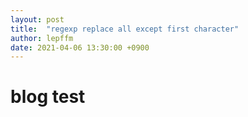 ```yaml
---
layout: post
title:  "regexp replace all except first character"
author: lepffm
date: 2021-04-06 13:30:00 +0900
---
```

# blog test

